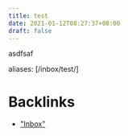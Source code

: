 ```yaml
---
title: test
date: 2021-01-12T08:27:37+08:00
draft: false
---
```

asdfsaf

aliases: [/inbox/test/]



# Backlinks

- ["Inbox"](/inbox)
